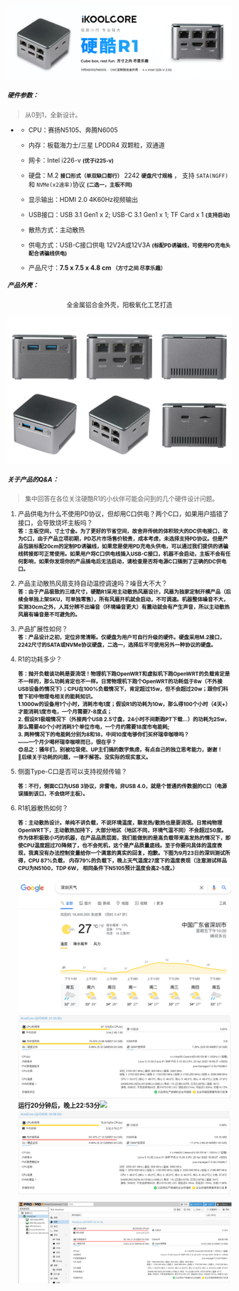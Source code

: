 ![](..\images\Banner_404.png)

##### 硬件参数：

> 从0到1，全新设计。

- - CPU：赛扬N5105、奔腾N6005
  - 内存：板载海力士/三星 LPDDR4 双颗粒，双通道

  - 网卡：Intel i226-v    **<small>(优于i225-v)</small>**

  - 硬盘：M.2 **<small>接口形式（单双缺口都行）</small>** 2242 **<small>硬盘尺寸规格</small>** ， 支持 `SATA(NGFF)` 和 `NVMe(x2速率)`协议 **<small>(二选一，主板不同)</small>**

  - 显示输出：HDMI 2.0 4K60Hz视频输出

  - USB接口：USB 3.1 Gen1 x 2; USB-C 3.1 Gen1 x 1; TF Card x 1  **<small>(支持启动)</small>**

  - 散热方式：主动散热

  - 供电方式：USB-C接口供电 12V2A或12V3A  **<small>(标配PD诱骗线，可使用PD充电头配合诱骗线供电)</small>**

  - 产品尺寸：**7.5 x 7.5 x 4.8 cm  <small>（方寸之间 尽享乐趣）</small>**




##### 产品外壳：

<center>全金属铝合金外壳，阳极氧化工艺打造</center>

![mul_banner](..\images\mul_banner.png)

##### 关于产品的Q&A：

> 集中回答在各位关注硬酷R1的小伙伴可能会问到的几个硬件设计问题。

1. 产品供电为什么不使用PD协议，但却用C口供电？两个C口，如果用户插错了接口，会导致烧坏主板吗？<br>
   **<small>答：主板空间，寸土寸金。为了更好的节省空间，故舍弃传统的体积较大的DC供电接口，改为C口，由于产品立项初期，PD芯片市场售价较贵，成本考虑，未选择支持PD协议。但是产品包装标配20cm的定制PD诱骗线，如果您是使用PD充电头供电，可以通过我们提供的诱骗线转接即可正常使用。如果用户将C口供电线插入USB-C接口，机器不会启动，主板不会有任何影响，如果你发现你的产品插电后无法启动，请检查是否将电源C口插到了正确的DC供电口。</small>**

2. 产品主动散热风扇支持自动温控调速吗？噪音大不大？<br>
   **<small>答：由于产品极致的三维尺寸，硬酷R1采用主动散热风扇设计，风扇为独家定制开模产品（后续会单独上架SKU，可单独零售），所有风扇开机就会启动，不可调速。机器整体噪音不大，实测30cm之外，人耳分辨不出噪音（环境噪音更大）有震动就会有产生声音，所以主动散热风扇有噪音是不可避免的。</small>**

3. 产品扩展性如何？<br>
   **<small>答：产品设计之初，定位非常清晰。仅硬盘为用户可自行升级的硬件。硬盘采用M.2接口，2242尺寸的SATA或NVMe协议硬盘，二选一，选择后不可使用另外一种协议的硬盘。</small>**

4. R1的功耗多少？

   **<small>答：抛开负载谈功耗是耍流氓！物理机下跑OpenWRT和虚拟机下跑OpenWRT的负载肯定是不一样的，那么功耗肯定也不一样。日常物理机下跑个OpenWRT的功耗低于8w（不外接USB设备的情况下）；CPU在100%负载情况下，肯定超过15w，但不会超过20w；跟你们科普下初中物理电相关的能耗知识。<br>1.1000w的设备用1个小时，消耗市电1度；假设R1的功耗为10w，那么得100个小时（4天+）才能消耗1度市电，一个月需要7-8度点；<br>2. 假设R1极端情况下（外接两个USB 2.5寸盘，24小时不间断跑PT下载...）的功耗为25w，那么需要40个小时消耗1个单位市电，一个月约需要18度市电能耗;<br>3. 两种情况下的电能耗分别为8和18，中间10度电够你们买杯瑞幸咖啡吗？<br>——一个月少喝杯瑞幸咖啡而已，很在乎？<br>😊总之：骚年们，别被垃圾佬、UP主们搞的数字焦虑，有点自己的独立思考能力，谢谢！<br>🤡后续关于功耗的问题，一律不解答。没实际的现实意义。</small>**

5. 侧面Type-C口是否可以支持视频传输？

   **<small>答：不行，侧面C口为USB 3协议，非雷电，非USB 4.0，就是个普通的传数据的C口（电源误插到该口，不会烧坏主板）。</small>**

6. R1机器散热如何？

   **<small>答：主动散热设计。单纯不讲负载，不说环境温度，聊发热/散热也是耍流氓。日常纯物理OpenWRT下，主动散热加持下，大部分地区（地区不同，环境气温不同）不会超过50度。作为体积极致小巧的机器，在产品品质层面，我们能做到的是高负载带来高发热的情况下，即使CPU温度超过70降频了，也不会死机，这个是产品质量底线。至于你要问具体的温度表现，我真没有办法控制变量给你一个满意的真实的回复，抱歉。下图为9月23日的深圳测试所得，CPU 87%负载， 内存79%的负载下，晚上天气温度27度下的温度表现（注意测试样品CPU为N5100，TDP 6W， 相同条件下N5105预计温度会高2-5度。）</small>**
   
   ![](../images/weather_temp.jpg)
   ![](../images/N5100_temp.jpg)
   **运行20分钟后，晚上22:53分**![](/Users/wott/Desktop/wiki.ikoolcore.cn/docs/images/N5100_temp1.jpg)
   ![](../images/N5100_temp2.jpg)
   
   ![](../images/limited.jpg)









